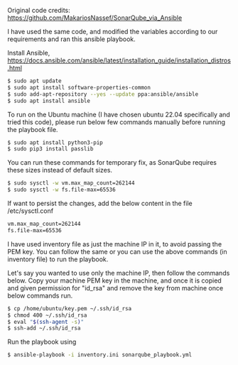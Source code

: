Original code credits: https://github.com/MakariosNassef/SonarQube_via_Ansible

I have used the same code, and modified the variables according to our requirements and ran this ansible playbook.


Install Ansible, https://docs.ansible.com/ansible/latest/installation_guide/installation_distros.html
```bash
$ sudo apt update
$ sudo apt install software-properties-common
$ sudo add-apt-repository --yes --update ppa:ansible/ansible
$ sudo apt install ansible
```

To run on the Ubuntu machine (I have chosen ubuntu 22.04 specifically and tried this code), please run below few commands manually before running the playbook file. 
 ```bash
$ sudo apt install python3-pip
$ sudo pip3 install passlib
 ```

You can run these commands for temporary fix, as SonarQube requires these sizes instead of default sizes. 
```bash
$ sudo sysctl -w vm.max_map_count=262144
$ sudo sysctl -w fs.file-max=65536
```

If want to persist the changes, add the below content in the file /etc/sysctl.conf
```bash
vm.max_map_count=262144
fs.file-max=65536
```

I have used inventory file as just the machine IP in it, to avoid passing the PEM key. You can follow the same or you can use the above commands (in inventory file) to run the playbook. 

Let's say you wanted to use only the machine IP, then follow the commands below. Copy your machine PEM key in the machine, and once it is copied and given permission for "id_rsa" and remove the key from machine once below commands run. 

```bash
$ cp /home/ubuntu/key.pem ~/.ssh/id_rsa
$ chmod 400 ~/.ssh/id_rsa
$ eval "$(ssh-agent -s)"
$ ssh-add ~/.ssh/id_rsa
```

Run the playbook using 
```bash
$ ansible-playbook -i inventory.ini sonarqube_playbook.yml
```
